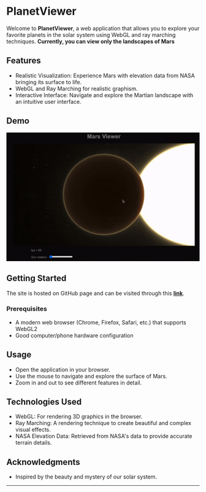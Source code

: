# PlanetViewer

Welcome to **PlanetViewer**, a web application that allows you to explore your favorite planets in the solar system using WebGL and ray marching techniques. **Currently, you can view only the landscapes of Mars**

## Features

- Realistic Visualization: Experience Mars with elevation data from NASA bringing its surface to life.
- WebGL and Ray Marching for realistic graphism.
- Interactive Interface: Navigate and explore the Martian landscape with an intuitive user interface.

## Demo

![demo](./assets/demo.gif)

## Getting Started

The site is hosted on GitHub page and can be visited through this [**link**](https://stantonik.github.io/planerviewer/).

### Prerequisites

- A modern web browser (Chrome, Firefox, Safari, etc.) that supports WebGL2
- Good computer/phone hardware configuration

## Usage

- Open the application in your browser.
- Use the mouse to navigate and explore the surface of Mars.
- Zoom in and out to see different features in detail.

## Technologies Used

- WebGL: For rendering 3D graphics in the browser.
- Ray Marching: A rendering technique to create beautiful and complex visual effects.
- NASA Elevation Data: Retrieved from NASA's data to provide accurate terrain details.

## Acknowledgments

- Inspired by the beauty and mystery of our solar system.

---
